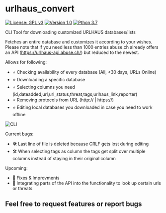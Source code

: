 # urlhaus_convert

[![License: GPL v3](https://img.shields.io/badge/License-GPLv3-blue.svg)](https://www.gnu.org/licenses/gpl-3.0)   [![Version 1.0](https://img.shields.io/badge/Version-1.0-blue)]()      [![Pthon 3.7](https://img.shields.io/badge/Python-3.7-brightgreen)]()

CLI Tool for downloading customized URLHAUS databases/lists

Fetches an entire database and customizes it according to your wishes. Please note that if you need less than 1000 entries abuse.ch already offers an API (https://urlhaus-api.abuse.ch/) but reduced to the newest.


Allows for following:
- :star: Checking availability of every database (All, <30 days, URLs Online)
- :star: Downloading a specific database
- :star: Selecting columns you need (id,dateadded,url,url_status,threat,tags,urlhaus_link,reporter)
- :star: Removing protocols from URL (http:// | https://)
- :star: Editing local databases you downloaded in case you need to work offline

![CLI](https://i.imgur.com/otQM8xO.png "CLI")

Current bugs:
- :hammer_and_wrench: Last line of file is deleted because CRLF gets lost during editing
- :hammer_and_wrench: When selecting tags as column the tags get split over multiple columns instead of staying in their original column

Upcoming:
- :checkered_flag: Fixes & Improvments
- :checkered_flag: Integrating parts of the API into the functionality to look up certain urls or threats

## Feel free to request features or report bugs
